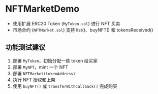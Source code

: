 # NFTMarketDemo

- 使用扩展 ERC20 Token (`MyToken.sol`) 进行 NFT 买卖
- 市场合约 (`NFTMarket.sol`) 支持 list()、buyNFT() 和 tokensReceived()

## 功能测试建议

1. 部署 `MyToken`，初始分配一些 token 给买家
2. 部署 `MyNFT`，mint 一个 NFT
3. 部署 `NFTMarket(tokenAddress)`
4. 执行 NFT 授权和上架
5. 使用 `buyNFT()` 或 `transferWithCallback()` 完成购买
